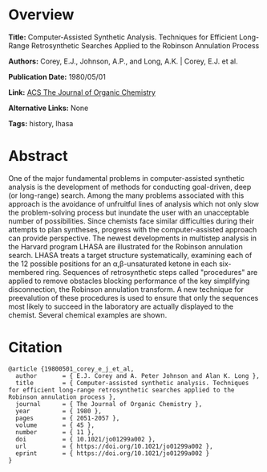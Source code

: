 # Overview
**Title:**
Computer-Assisted Synthetic Analysis. Techniques for Efficient Long-Range Retrosynthetic Searches Applied to the Robinson Annulation Process

**Authors:**
Corey, E.J., Johnson, A.P., and Long, A.K. |
Corey, E.J. et al.

**Publication Date:**
1980/05/01

**Link:**
[ACS The Journal of Organic Chemistry](https://pubs.acs.org/doi/10.1021/jo01299a002)

**Alternative Links:**
None

**Tags:**
history, lhasa


# Abstract
One of the major fundamental problems in computer-assisted synthetic analysis is the development of methods for conducting goal-driven, deep (or long-range) search.
Among the many problems associated with this approach is the avoidance of unfruitful lines of analysis which not only slow the problem-solving process but inundate the user with an unacceptable number of possibilities.
Since chemists face similar difficulties during their attempts to plan syntheses, progress with the computer-assisted approach can provide perspective.
The newest developments in multistep analysis in the Harvard program LHASA are illustrated for the Robinson annulation search.
LHASA treats a target structure systematically, examining each of the 12 possible positions for an α,β-unsaturated ketone in each six-membered ring.
Sequences of retrosynthetic steps called "procedures" are applied to remove obstacles blocking performance of the key simplifying disconnection, the Robinson annulation transform.
A new technique for preevalution of these procedures is used to ensure that only the sequences most likely to succeed in the laboratory are actually displayed to the chemist.
Several chemical examples are shown.


# Citation
```
@article {19800501_corey_e_j_et_al,
  author       = { E.J. Corey and A. Peter Johnson and Alan K. Long },
  title        = { Computer-assisted synthetic analysis. Techniques for efficient long-range retrosynthetic searches applied to the Robinson annulation process },
  journal      = { The Journal of Organic Chemistry },
  year         = { 1980 },
  pages        = { 2051-2057 },
  volume       = { 45 },
  number       = { 11 },
  doi          = { 10.1021/jo01299a002 },
  url          = { https://doi.org/10.1021/jo01299a002 },
  eprint       = { https://doi.org/10.1021/jo01299a002 }
}
```
